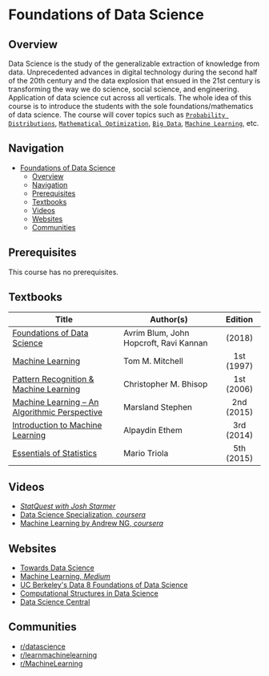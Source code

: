 # Foundations of Data Science

## Overview
Data Science is the study of the generalizable extraction of knowledge from data. Unprecedented advances in digital technology during the second half of the 20th century and the data explosion that ensued in the 21st century is transforming the way we do science, social science, and engineering. Application of data science cut across all verticals. The whole idea of this course is to introduce the students with the sole foundations/mathematics of data science. The course will cover topics such as [`Probability Distributions`](https://en.wikipedia.org/wiki/Probability_distribution), [`Mathematical Optimization`](https://en.wikipedia.org/wiki/Mathematical_optimization), [`Big Data`](https://en.wikipedia.org/wiki/Big_data), [`Machine Learning`](https://en.wikipedia.org/wiki/Machine_learning), etc.  


## Navigation

- [Foundations of Data Science](#foundations-of-data-science)
  - [Overview](#overview)
  - [Navigation](#navigation)
  - [Prerequisites](#prerequisites)
  - [Textbooks](#textbooks)
  - [Videos](#videos)
  - [Websites](#websites)
  - [Communities](#communities)

## Prerequisites

This course has no prerequisites.


## Textbooks

| Title | Author(s) | Edition |
| -------------|-------------|:-----:|
| [Foundations of Data Science](https://drive.google.com/file/d/1slxszg8K8tedwF3FIoaBAqkwv5qzDSdb/view?usp=sharing) | Avrim Blum, John Hopcroft, Ravi Kannan | (2018) |
| [Machine Learning](https://drive.google.com/file/d/1FUGcYAIKkBXizGwIzPR4e9hZgFoRk3qx/view?usp=sharing) | Tom M. Mitchell | 1st (1997) |
| [Pattern Recognition & Machine Learning](https://drive.google.com/file/d/1UoybxG2w-bZmKdOcqUdif3yLU5XEosQA/view?usp=sharing) | Christopher M. Bhisop | 1st (2006) |
| [Machine Learning – An Algorithmic Perspective](https://drive.google.com/file/d/1AHo4cXt-l-a6hbCJ8spMJctG-LAqRnHJ/view?usp=sharing) | Marsland Stephen | 2nd (2015) |
| [Introduction to Machine Learning](https://drive.google.com/file/d/1j8xYR63yWTN-Z4u7kxnskXMtvUwkqDXH/view?usp=sharing) | Alpaydin Ethem | 3rd (2014) |
| [Essentials of Statistics](https://drive.google.com/open?id=1ychIz4VGHZ81yW2Yjs-hK1WLFpQDU7Kh) | Mario Triola | 5th (2015) |

## Videos

*	 [*StatQuest with Josh Starmer*](https://www.youtube.com/user/joshstarmer/featured)
*   [Data Science Specialization, *coursera*](https://www.coursera.org/specializations/jhu-data-science)
*   [Machine Learning by Andrew NG, *coursera*](https://www.coursera.org/learn/machine-learning)

## Websites

*   [Towards Data Science](https://towardsdatascience.com)
*	 [Machine Learning, *Medium*](https://medium.com/topic/machine-learning)
*   [UC Berkeley's Data 8 Foundations of Data Science](https://inferentialthinking.com/chapters/intro.html)
*   [Computational Structures in Data Science](https://cs88-website.github.io/sp22/)
*   [Data Science Central](https://www.datasciencecentral.com/author/caprigranville733/page/5/)

## Communities

*   [r/datascience](https://www.reddit.com/r/datascience/)
*   [r/learnmachinelearning](https://www.reddit.com/r/learnmachinelearning/)
*   [r/MachineLearning](https://www.reddit.com/r/MachineLearning/)
